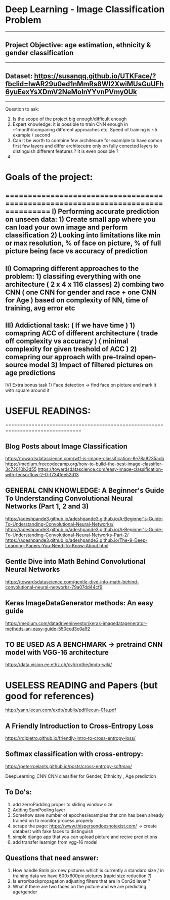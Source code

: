 # Deep Learning - Image Classification Problem

--------------------------------------------------------------------------------
## Project Objective: age estimation, ethnicity & gender classification
--------------------------------------------------------------------------------
## Dataset: https://susanqq.github.io/UTKFace/?fbclid=IwAR29u0ed1nMmRs8WI2XwiMUsGuUFh6yuEexYsXDmV2NeMoInYYvnPVmy0Uk
--------------------------------------------------------------------------------

Question to ask:
1. Is the scope of the project big enough/difficult enough
2. Expert knowledge: it is possible to train CNN enough in ~1month/comparing different approaches etc.
	Speed of training is ~5 example / second 
3. Can it be worth to combine few architecure for examlple to have comon first few layers and differ architecutre only on fully conected layers to distinguish different features ?
	It is even possible ?
4. 

# Goals of the project:
================================================================================
I) Performing accurate prediction on unseen data:
	1) Create small app where you can load your own image and perform classification
	2) Looking into limitations like min or max resolution, % of face on picture,
	   % of full picture being face vs accuracy of prediction
--------------------------------------------------------------------------------
II) Comapring different approaches to the problem:
	1) classifing everything with one architecture ( 2 x 4 x 116 classes)
	2) combing two CNN ( one CNN for gender and race + one CNN for Age )
        based on complexity of NN, time of training, avg error etc
--------------------------------------------------------------------------------
III) Addictional task: ( If we have time )
	1) comapring ACC of different architecture
		( trade off complexity vs accuracy )
		( minimal complexity for given treshold of ACC )
	2) comapring our approach with pre-traind open-source model
	3) Impact of filtered pictures on age predictions
--------------------------------------------------------------------------------
IV) Extra bonus task
	1) Face detection -> find face on picture and mark it with square around it
	
	

# USEFUL READINGS:
================================================================================

Blog Posts about Image Classification
--------------------------------------------------------------------------------
https://towardsdatascience.com/wtf-is-image-classification-8e78a8235acb
https://medium.freecodecamp.org/how-to-build-the-best-image-classifier-3c72010b3d55
https://towardsdatascience.com/easy-image-classification-with-tensorflow-2-0-f734fee52d13

GENERAL CNN KNOWLEDGE: 
A Beginner's Guide To Understanding Convolutional Neural Networks (Part 1, 2 and 3)
------------------------------------------------------------
https://adeshpande3.github.io/adeshpande3.github.io/A-Beginner's-Guide-To-Understanding-Convolutional-Neural-Networks/
https://adeshpande3.github.io/adeshpande3.github.io/A-Beginner's-Guide-To-Understanding-Convolutional-Neural-Networks-Part-2/
https://adeshpande3.github.io/adeshpande3.github.io/The-9-Deep-Learning-Papers-You-Need-To-Know-About.html

Gentle Dive into Math Behind Convolutional Neural Networks
------------------------------------------------------------
https://towardsdatascience.com/gentle-dive-into-math-behind-convolutional-neural-networks-79a07dd44cf9

Keras ImageDataGenerator methods: An easy guide
------------------------------------------------------------
https://medium.com/datadriveninvestor/keras-imagedatagenerator-methods-an-easy-guide-550ecd3c0a92

TO BE USED AS A BENCHMARK -> pretraind CNN model with VGG-16 architecture
------------------------------------------------------------
https://data.vision.ee.ethz.ch/cvl/rrothe/imdb-wiki/




USELESS READING and Papers (but good for references)
=================================================================================
http://yann.lecun.com/exdb/publis/pdf/lecun-01a.pdf

A Friendly Introduction to Cross-Entropy Loss
------------------------------------------------------------
https://rdipietro.github.io/friendly-intro-to-cross-entropy-loss/

Softmax classification with cross-entropy:
------------------------------------------------------------
https://peterroelants.github.io/posts/cross-entropy-softmax/



DeepLearning_CNN
CNN classifier for Gender, Ethnicity , Age prediction

To Do's:
---------
1. add zerroPadding proper to sliding window size
2. Adding SumPooling layer
4. Somehow save number of epoches/examples that cnn has been already trained on to monitor process properly
5. scrape the page: https://www.thispersondoesnotexist.com/ -> create databest with fake faces to distinguish
6. simple django app that you can upload picture and recive predictions 
7. add transfer learnign from vgg-16 model


Questions that need answer:
---------------------------	
1. How handle 8mln pix new pictures which is currently a standard size / in training data we have 600x600pix pictures
	(rapid size reduction ?) 
2. Is error/backpropagation adjusting filters that are in Con2d laver ?
3. What if there are two faces on the picture and we are predicting age/gender

